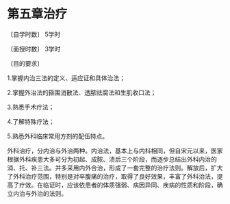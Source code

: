 # 第五章治疗

〔自学时数〕     5学时

〔面授时数〕     3学时 

〔目的要求〕                                                                                 

1.掌握内治三法的定义、适应证和具体治法；                                

2.掌握外治法的箍围消散法、透脓祛腐法和生肌收口法；

3.熟悉手术疗法；

4.了解特殊疗法；

5.熟悉外科临床常用方剂的配伍特点。

外科治疗，分内治与外治两种。内治法，基本上与内科相同，但自宋元以来，医家根据外科疾患大多可分为初起、成脓、渍后三个阶段，而逐步总结出外科内治的消、托、补三法。并多采用内外合治，形成了一套完整的治疗法则。解放后，扩大了外科治疗范围，特别是对卒腹痛的治疗，取得了良好效果，丰富了外科治法，提高了疗效。在临证时，应该依患者的体质强弱、病因异同、疾病的性质和阶段，确立内治与外治的法则。
